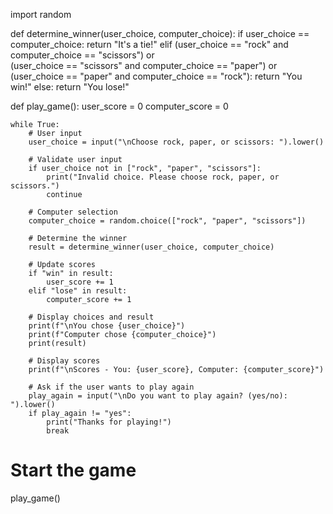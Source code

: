 import random

def determine_winner(user_choice, computer_choice):
    if user_choice == computer_choice:
        return "It's a tie!"
    elif (user_choice == "rock" and computer_choice == "scissors") or \
         (user_choice == "scissors" and computer_choice == "paper") or \
         (user_choice == "paper" and computer_choice == "rock"):
        return "You win!"
    else:
        return "You lose!"

def play_game():
    user_score = 0
    computer_score = 0

    while True:
        # User input
        user_choice = input("\nChoose rock, paper, or scissors: ").lower()

        # Validate user input
        if user_choice not in ["rock", "paper", "scissors"]:
            print("Invalid choice. Please choose rock, paper, or scissors.")
            continue

        # Computer selection
        computer_choice = random.choice(["rock", "paper", "scissors"])

        # Determine the winner
        result = determine_winner(user_choice, computer_choice)

        # Update scores
        if "win" in result:
            user_score += 1
        elif "lose" in result:
            computer_score += 1

        # Display choices and result
        print(f"\nYou chose {user_choice}")
        print(f"Computer chose {computer_choice}")
        print(result)

        # Display scores
        print(f"\nScores - You: {user_score}, Computer: {computer_score}")

        # Ask if the user wants to play again
        play_again = input("\nDo you want to play again? (yes/no): ").lower()
        if play_again != "yes":
            print("Thanks for playing!")
            break

# Start the game
play_game()
